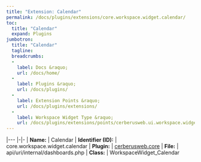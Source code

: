 ```yaml
---
title: "Extension: Calendar"
permalink: /docs/plugins/extensions/core.workspace.widget.calendar/
toc:
  title: "Calendar"
  expand: Plugins
jumbotron:
  title: "Calendar"
  tagline: 
  breadcrumbs:
  -
    label: Docs &raquo;
    url: /docs/home/
  -
    label: Plugins &raquo;
    url: /docs/plugins/
  -
    label: Extension Points &raquo;
    url: /docs/plugins/extensions/
  -
    label: Workspace Widget Type &raquo;
    url: /docs/plugins/extensions/points/cerberusweb.ui.workspace.widget
---
```


|---
|-|-
| **Name:** | Calendar
| **Identifier (ID):** | core.workspace.widget.calendar
| **Plugin:** | [cerberusweb.core](/docs/plugins/cerberusweb.core/)
| **File:** | api/uri/internal/dashboards.php
| **Class:** | WorkspaceWidget_Calendar


